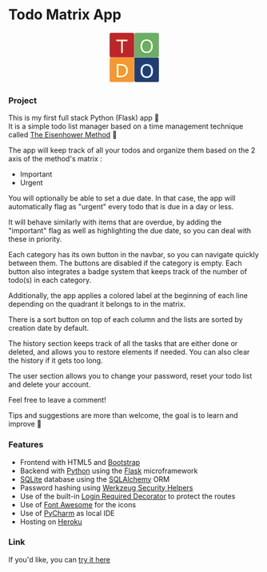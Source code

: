 # Todo Matrix App

<p align="center" margin-top="30">
  <img width="100" src="./static/logo.jpg" alt="Logo">
</p>

### Project

This is my first full stack Python (Flask) app :tada:  
It is a simple todo list manager based on a time management technique called [The Eisenhower Method](https://en.wikipedia.org/wiki/Time_management#The_Eisenhower_Method) :memo:  

The app will keep track of all your todos and organize them based on the 2 axis of the method's matrix :
-   Important
-   Urgent  

You will optionally be able to set a due date. In that case, the app will automatically flag as "urgent" every todo that is due in a day or less.  

It will behave similarly with items that are overdue, by adding the "important" flag  as well as highlighting the due date, so you can deal with these in priority.  

Each category has its own button in the navbar, so you can navigate quickly between them. The buttons are disabled if the category is empty. Each button also integrates a badge system that keeps track of the number of todo(s) in each category.  

Additionally, the app applies a colored label at the beginning of each line depending on the quadrant it belongs to in the matrix.  

There is a sort button on top of each column and the lists are sorted by creation date by default.  

The history section keeps track of all the tasks that are either done or deleted, and allows you to restore elements if needed. You can also clear the history if it gets too long.  

The user section allows you to change your password, reset your todo list and delete your account. 

Feel free to leave a comment!  

Tips and suggestions are more than welcome, the goal is to learn and improve :rocket:

### Features

-   Frontend with HTML5 and [Bootstrap](https://getbootstrap.com/)
-   Backend with [Python](https://www.python.org/) using the [Flask](https://flask.palletsprojects.com/en/1.1.x/) microframework
-   [SQLite](https://sqlite.org/index.html) database using the [SQLAlchemy](https://www.sqlalchemy.org/) ORM
-   Password hashing using [Werkzeug Security Helpers](https://werkzeug.palletsprojects.com/en/1.0.x/utils/#module-werkzeug.security)
-   Use of the built-in [Login Required Decorator](https://flask.palletsprojects.com/en/1.1.x/patterns/viewdecorators/) to protect the routes
-   Use of [Font Awesome](https://fontawesome.com/) for the icons
-   Use of [PyCharm](https://www.jetbrains.com/pycharm/) as local IDE
-   Hosting on [Heroku](https://www.heroku.com/home)

### Link

If you'd like, you can [try it here](http://todo-matrix.herokuapp.com/)
